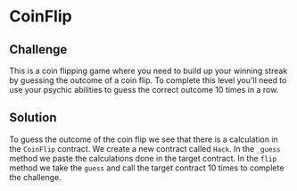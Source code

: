 # CoinFlip

## Challenge

This is a coin flipping game where you need to build up your winning streak by guessing the outcome of a coin flip. To complete this level you'll need to use your psychic abilities to guess the correct outcome 10 times in a row.

## Solution

To guess the outcome of the coin flip we see that there is a calculation in the `CoinFlip` contract. We create a new contract called `Hack`. In the `_guess` method we paste the calculations done in the target contract. In the `flip` method we take the `guess` and call the target contract 10 times to complete the challenge.
